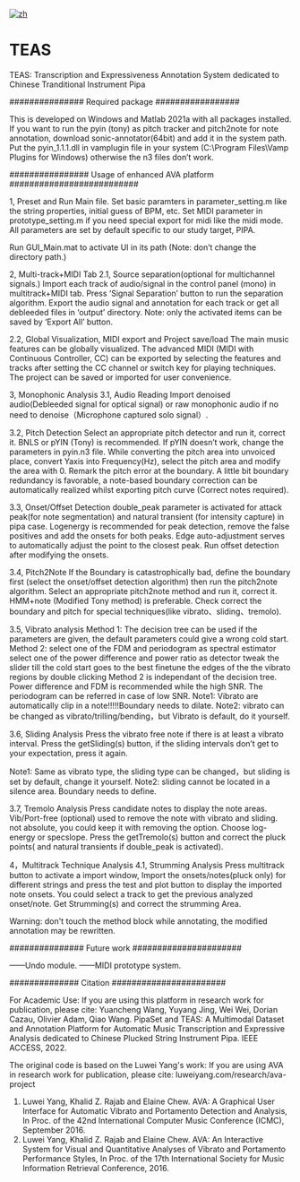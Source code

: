 [![zh](https://img.shields.io/badge/点击-查看中文文档-green.svg)](https://github.com/yuanchengwang/TEAS/blob/main/README-zh.md)
# TEAS
TEAS: Transcription and Expressiveness Annotation System dedicated to Chinese Tranditional Instrument Pipa

############### Required package #################

This is developed on Windows and Matlab 2021a with all packages installed.
If you want to run the pyin (tony) as pitch tracker and pitch2note for note annotation, 
download sonic-annotator(64bit) and add it in the system path. 
Put the pyin_1.1.1.dll in vamplugin file in your system (C:\Program Files\Vamp Plugins for Windows) otherwise the n3 files don’t work.

################ Usage of enhanced AVA platform ##########################

1, Preset and Run Main file.
Set basic paramters in parameter_setting.m like the string properties, initial guess of BPM, etc. Set MIDI parameter in prototype_setting.m if you need special export for midi like the midi mode. 
All parameters are set by default specific to our study target, PIPA. 

Run GUI_Main.mat to activate UI in its path (Note: don’t change the directory path.)

2, Multi-track+MIDI Tab
2.1, Source separation(optional for multichannel signals.)
Import each track of audio/signal in the control panel (mono) in multitrack+MIDI tab.
Press ‘Signal Separation’ button to run the separation algorithm.
Export the audio signal and annotation for each track or get all debleeded files in ‘output’ directory.
Note: only the activated items can be saved by ‘Export All’ button. 

2.2, Global Visualization, MIDI export and Project save/load
The main music features can be globally visualized.
The advanced MIDI (MIDI with Continuous Controller, CC) can be exported by selecting the features and tracks after setting the CC channel or switch key for playing techniques.
The project can be saved or imported for user convenience. 

3, Monophonic Analysis
3.1, Audio Reading
Import denoised audio(Debleeded signal for optical signal) or raw monophonic audio if no need to denoise（Microphone captured solo signal）.

3.2, Pitch Detection
Select an appropriate pitch detector and run it, correct it.
BNLS or pYIN (Tony) is recommended. If pYIN doesn’t work, change the parameters in pyin.n3 file.
While converting the pitch area into unvoiced place, convert Yaxis into Frequency(Hz), select the pitch area and modify the area with 0. Remark the pitch error at the boundary.
A little bit boundary redundancy is favorable, a note-based boundary correction can be automatically realized whilst exporting pitch curve (Correct notes required). 

3.3, Onset/Offset Detection
double_peak parameter is activated for attack peak(for note segmentation) and natural transient (for intensity capture) in pipa case.
Logenergy is recommended for peak detection, remove the false positives and add the onsets for both peaks. Edge auto-adjustment serves to automatically adjust the point to the closest peak. 
Run offset detection after modifying the onsets.

3.4, Pitch2Note
If the Boundary is catastrophically bad, define the boundary first (select the onset/offset detection algorithm) then run the pitch2note algorithm.
Select an appropriate pitch2note method and run it, correct it. HMM+note (Modified Tony method) is preferable.
Check correct the boundary and pitch for special techniques(like vibrato、sliding、tremolo).

3.5, Vibrato analysis
Method 1:
The decision tree can be used if the parameters are given, the default parameters could give a wrong cold start.
Method 2:
select one of the FDM and periodogram as spectral estimator 
select one of the power difference and power ratio as detector
tweak the slider till the cold start goes to the best
finetune the edges of the the vibrato regions by double clicking
Method 2 is independant of the decision tree. 
Power difference and FDM is recommended while the high SNR. The periodogram can be referred in case of low SNR.
Note1: Vibrato are automatically clip in a note!!!!!Boundary needs to dilate.
Note2: vibrato can be changed as vibrato/trilling/bending，but Vibrato is default, do it yourself.

3.6, Sliding Analysis
Press the vibrato free note if there is at least a vibrato interval.
Press the getSliding(s) button, if the sliding intervals don’t get to your expectation, press it again.

Note1: Same as vibrato type, the sliding type can be changed，but sliding is set by default, change it yourself.
Note2: sliding cannot be located in a silence area. Boundary needs to define.

3.7, Tremolo Analysis
Press candidate notes to display the note areas.
Vib/Port-free (optional) used to remove the note with vibrato and sliding. not absolute, you could keep it with removing the option.
Choose log-energy or specslope.
Press the getTremolo(s) button and correct the pluck points( and natural transients if double_peak is activated).

4，Multitrack Technique Analysis
4.1, Strumming Analysis
Press multitrack button to activate a import window, 
Import the onsets/notes(pluck only) for different strings and press the test and plot button to display the imported note onsets. You could select a track to get the previous analyzed onset/note.
Get Strumming(s) and correct the strumming Area.

Warning: don't touch the method block while annotating, the modified annotation may be rewritten.

############### Future work ######################

——Undo module.
——MIDI prototype system.

############## Citation #######################

For Academic Use:
If you are using this platform in research work for publication, please cite:
Yuancheng Wang, Yuyang Jing, Wei Wei, Dorian Cazau, Olivier Adam, Qiao Wang. PipaSet and TEAS: A Multimodal Dataset and Annotation Platform for Automatic Music Transcription and Expressive Analysis dedicated to Chinese Plucked String Instrument Pipa. IEEE ACCESS, 2022.

The original code is based on the Luwei Yang's work:
If you are using AVA in research work for publication, please cite:
luweiyang.com/research/ava-project
1. Luwei Yang, Khalid Z. Rajab and Elaine Chew. AVA: A Graphical User Interface for Automatic Vibrato and Portamento Detection and Analysis, In Proc. of the 42nd International Computer Music Conference (ICMC), September 2016.
2. Luwei Yang, Khalid Z. Rajab and Elaine Chew. AVA: An Interactive System for Visual and Quantitative Analyses of Vibrato and Portamento Performance Styles, In Proc. of the 17th International Society for Music Information Retrieval Conference, 2016.



